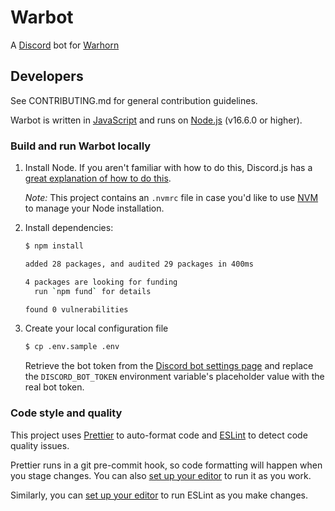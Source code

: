 # Warbot

A [Discord](https://discord.com/) bot for [Warhorn](https://warhorn.net)

## Developers

See CONTRIBUTING.md for general contribution guidelines.

Warbot is written in [JavaScript](https://developer.mozilla.org/en-US/docs/Web/JavaScript) and runs on [Node.js](https://nodejs.org/) (v16.6.0 or higher).

### Build and run Warbot locally

1. Install Node. If you aren't familiar with how to do this, Discord.js has a [great explanation of how to do this](https://discordjs.guide/preparations/#installing-node-js).

   _Note:_ This project contains an `.nvmrc` file in case you'd like to use [NVM](https://github.com/nvm-sh/nvm) to manage your Node installation.

2. Install dependencies:

   ```sh
   $ npm install

   added 28 packages, and audited 29 packages in 400ms

   4 packages are looking for funding
     run `npm fund` for details

   found 0 vulnerabilities
   ```

3. Create your local configuration file

   ```sh
   $ cp .env.sample .env
   ```

   Retrieve the bot token from the [Discord bot settings page](https://discord.com/developers/applications/701978523182694481/bot) and replace the `DISCORD_BOT_TOKEN` environment variable's placeholder value with the real bot token.

### Code style and quality

This project uses [Prettier](https://prettier.io/) to auto-format code and [ESLint](https://eslint.org/) to detect code quality issues.

Prettier runs in a git pre-commit hook, so code formatting will happen when you stage changes. You can also [set up your editor](https://prettier.io/docs/en/editors.html) to run it as you work.

Similarly, you can [set up your editor](https://eslint.org/docs/user-guide/integrations) to run ESLint as you make changes.
